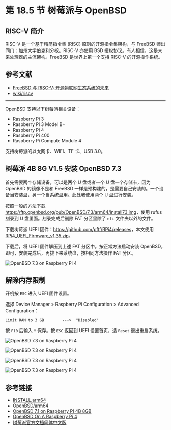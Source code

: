 # 第 18.5 节 树莓派与 OpenBSD

## RISC-V 简介

RISC-V 是一个基于精简指令集 (RISC) 原则的开源指令集架构，与 FreeBSD 师出同门：加州大学伯克利分校。RISC-V 亦使用 BSD 授权协议。有人相信，这是未来处理器的主流架构。FreeBSD 是世界上第一个支持 RISC-V 的开源操作系统。

## 参考文献

- [FreeBSD 与 RISC-V: 开源物联网生态系统的未来](https://feng.si/posts/2019/06/freebsd-and-risc-v-the-future-of-open-source-iot-ecosystem/)
- [wiki/riscv](https://wiki.freebsd.org/riscv)

---

OpenBSD 支持以下树莓派相关设备：

- Raspberry Pi 3
- Raspberry Pi 3 Model B+
- Raspberry Pi 4
- Raspberry Pi 400
- Raspberry Pi Compute Module 4

支持树莓派的以太网卡、WIFI、TF 卡、USB 3.0。


## 树莓派 4B 8G V1.5 安装 OpenBSD 7.3

首先需要两个存储设备，可以是两个 U 盘或者一个 U 盘一个存储卡，因为 OpenBSD 的镜像不是和 FreeBSD 一样是预构建的，是需要自己安装的。一个设备当安装盘，另一个当系统盘用。此处我使用两个 U 盘进行安装。

按照一般的方法下载 <https://ftp.openbsd.org/pub/OpenBSD/7.3/arm64/install73.img>，使用 rufus 刻录到 U 盘里面。刻录完成后删除 FAT 分区里除了 `efi` 文件夹以外的文件。

下载树莓派 UEFI 固件：<https://github.com/pftf/RPi4/releases>，本文使用 [RPi4_UEFI_Firmware_v1.35.zip](https://github.com/pftf/RPi4/releases/download/v1.35/RPi4_UEFI_Firmware_v1.35.zip)。

下载后，将 UEFI 固件解压到上述 FAT 分区中。按正常方法启动安装 OpenBSD，即可，安装完成后，再拔下来系统盘，按相同方法操作 FAT 分区。

![OpenBSD 7.3 on Raspberry Pi 4](../.gitbook/assets/ro0.png)


## 解除内存限制


开机按 `ESC` 进入 UEFI 固件设置。

选择 Device Manager > Raspberry Pi Configuration > Advanced Configuration：

```
Limit RAM to 3 GB        --->  "Disabled"
```

按 `F10` 后输入 `Y` 保存。按 `ESC` 返回到 UEFI 设置首页，选 `Reset` 退出重启系统。

![OpenBSD 7.3 on Raspberry Pi 4](../.gitbook/assets/ro1.png)

![OpenBSD 7.3 on Raspberry Pi 4](../.gitbook/assets/ro2.png)

![OpenBSD 7.3 on Raspberry Pi 4](../.gitbook/assets/ro3.png)

![OpenBSD 7.3 on Raspberry Pi 4](../.gitbook/assets/ro4.png)


## 参考链接 

- [INSTALL.arm64](https://ftp.openbsd.org/pub/OpenBSD/7.3/arm64/INSTALL.arm64)
- [OpenBSD/arm64](https://www.openbsd.org/arm64.html)
- [OpenBSD 7.1 on Raspberry PI 4B 8GB](https://www.reddit.com/r/openbsd/comments/xcudgr/openbsd_71_on_raspberry_pi_4b_8gb/)
- [OpenBSD On A Raspberry Pi 4](https://www.mtsapv.com/rpi4obsd/)
- [树莓派官方文档简体中文版](https://rpicn.bsdcn.org)
